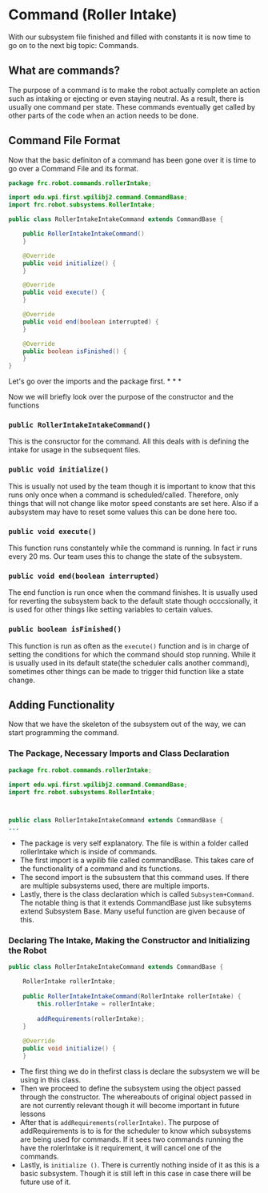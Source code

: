 # Command (Roller Intake)

With our subsystem file finished and filled with constants it is now time to go on to the next big topic: Commands.

## What are commands?

The purpose of a command is to make the robot actually complete an action such as intaking or ejecting or even staying neutral. As a result, there is usually one command per state. These commands eventually get called by other parts of the code when an action needs to be done.

## Command File Format

Now that the basic definiton of a command has been gone over it is time to go over a Command File and its format.
```java
package frc.robot.commands.rollerIntake;

import edu.wpi.first.wpilibj2.command.CommandBase;
import frc.robot.subsystems.RollerIntake;

public class RollerIntakeIntakeCommand extends CommandBase {

    public RollerIntakeIntakeCommand() 
    }

    @Override
    public void initialize() {
    }

    @Override
    public void execute() {
    }

    @Override
    public void end(boolean interrupted) {
    }

    @Override
    public boolean isFinished() {
    }
}
```
Let's go over the imports and the package first.
*
*
*

Now we will briefly look over the purpose of the constructor and the functions
### `public RollerIntakeIntakeCommand()`

This is the consructor for the  command. All this deals with is defining the intake for usage in the subsequent files.

### `public void initialize()`

This is usually not used by the team though it is important to know that this runs only once when a command is scheduled/called. Therefore, only things that will not change like motor speed constants are set here. Also if a aubsystem may have to reset some values this can be done here too.

### `public void execute()` 

This function runs constantely while the command is running. In fact ir runs every 20 ms. Our team uses this to change the state of the subsystem.

### `public void end(boolean interrupted)`

The end function is run once when the command finishes. It is usually used for reverting the subsystem back to the default state though occcsionally, it is used for other things like setting variables to certain values.

### `public boolean isFinished()`

This function is run as often as the `execute()` function and is in charge of setting the conditions for which the command should stop running. While it is usually used in its default state(the scheduler calls another command), sometimes other things can be made to trigger thid function like a state change.

## Adding Functionality

Now that we have the skeleton of the subsystem out of the way, we can start programming the command.

### The Package, Necessary Imports and Class Declaration

```java
package frc.robot.commands.rollerIntake;

import edu.wpi.first.wpilibj2.command.CommandBase;
import frc.robot.subsystems.RollerIntake;



public class RollerIntakeIntakeCommand extends CommandBase {
...
```

* The package is very self explanatory. The file is within a folder called rollerIntake which is inside of commands.
* The first import is a wpilib file called commandBase. This takes care of the functionality of a command and its functions.
* The second import is the subsustem that this command uses. If there are multiple subsystems used, there are multiple imports.
* Lastly, there is the class declaration which is called `Subsystem+Command`. The notable thing is that it extends CommandBase just like subsytems extend Subsystem Base. Many useful function are given because of this.

### Declaring The Intake, Making the Constructor and Initializing the Robot
```java
public class RollerIntakeIntakeCommand extends CommandBase {

    RollerIntake rollerIntake;
    
    public RollerIntakeIntakeCommand(RollerIntake rollerIntake) {
        this.rollerIntake = rollerIntake;
    
        addRequirements(rollerIntake);
    }
    
    @Override
    public void initialize() {
    }
```

* The first thing we do in thefirst class is declare the subsystem we will be using in this class. 
* Then we proceed to define the subsystem using the object passed through the constructor. The whereabouts of original object passed in are not currently relevant though it will become important in future lessons
* After that is `addRequirements(rollerIntake)`. The purpose of addRequirements is to is for the scheduler to know which subsystems are being used for commands. If it sees two commands running the have the rolerIntake is it requirement, it will cancel one of the commands.
* Lastly, is `initialize ()`. There is currently nothing inside of it as this is a basic subsystem. Though it is still left in this case in case there will be future use of it.
